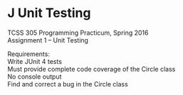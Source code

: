 # J Unit Testing
TCSS 305 Programming Practicum, Spring 2016 <br>
Assignment 1 – Unit Testing
<p>
Requirements: <br>
Write JUnit 4 tests <br>
Must provide complete code coverage of the Circle class <br>
No console output <br>
Find and correct a bug in the Circle class <br>
